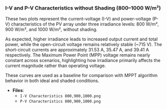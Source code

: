 ### I-V and P-V Characteristics without Shading (800–1000 W/m²)

These two plots represent the current-voltage (I-V) and power-voltage (P-V) characteristics of the PV array under three irradiance levels: 800 W/m², 900 W/m², and 1000 W/m², without shading.

As expected, higher irradiance leads to increased output current and total power, while the open-circuit voltage remains relatively stable (~715 V). The short-circuit currents are approximately 31.53 A, 35.47 A, and 39.41 A respectively. The Maximum Power Point (MPP) voltage remains nearly constant across scenarios, highlighting how irradiance primarily affects the current magnitude rather than operating voltage.

These curves are used as a baseline for comparison with MPPT algorithm behavior in both ideal and shaded conditions.

- **Files**:
  - `I-V Characteristics 800,900,1000.png`
  - `P-V Characteristics 800,900,1000.png`
